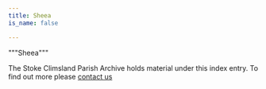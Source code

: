 ```yaml
---
title: Sheea
is_name: false

---
```


"""Sheea"""


The Stoke Climsland Parish Archive holds material under this index entry. To find out more please [contact us](/contact/)
